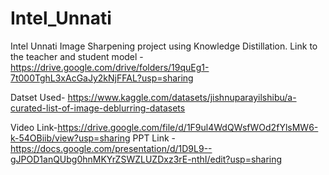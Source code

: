 # Intel_Unnati
Intel Unnati Image Sharpening project using Knowledge Distillation. 
Link to the teacher and student model -
https://drive.google.com/drive/folders/19quEg1-7t000TghL3xAcGaJy2kNjFFAL?usp=sharing

Datset Used-
https://www.kaggle.com/datasets/jishnuparayilshibu/a-curated-list-of-image-deblurring-datasets

Video Link-https://drive.google.com/file/d/1F9ul4WdQWsfWOd2fYlsMW6-k-54OBiib/view?usp=sharing
PPT Link - https://docs.google.com/presentation/d/1D9L9--gJPOD1anQUbg0hnMKYrZSWZLUZDxz3rE-nthI/edit?usp=sharing
